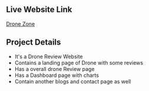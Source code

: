 
## Live Website Link

  [Drone Zone](https://awesomeopensource.com/project/elangosundar/awesome-README-templates)
 
 ## Project Details
 - It's a Drone Review Website 
 - Contains a landing page of Drone with some reviews
 - Has a overall drone Review page
 - Has a Dashboard page with charts 
 - Contain another blogs and contact page as well

